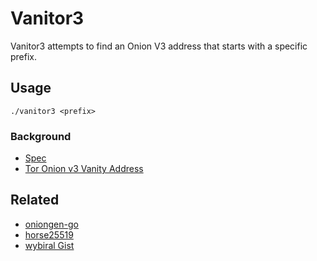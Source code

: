 # Vanitor3

Vanitor3 attempts to find an Onion V3 address that starts with a specific prefix.

## Usage
```
./vanitor3 <prefix>
```

### Background
* [Spec](https://gitweb.torproject.org/torspec.git/tree/proposals/224-rend-spec-ng.txt#n2003)
* [Tor Onion v3 Vanity Address](https://www.jamieweb.net/blog/onionv3-vanity-address/)

## Related
* [oniongen-go](https://github.com/rdkr/oniongen-go)
* [horse25519](https://github.com/Yawning/horse25519)
* [wybiral Gist](https://gist.github.com/wybiral/8f737644fc140c97b6b26c13b1409837)
